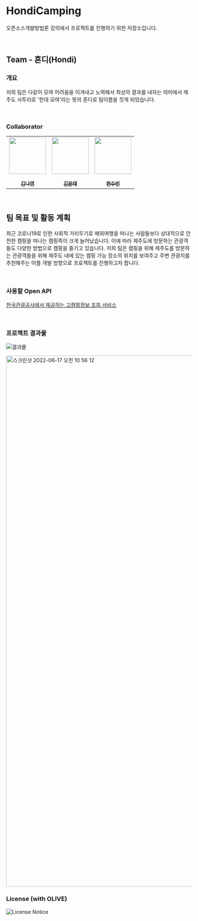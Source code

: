 # HondiCamping

 오픈소스개발방법론 강의에서 프로젝트를 진행하기 위한 저장소입니다. 

<br />

## Team - 혼디(Hondi)
### 개요 
저희 팀은 다같이 모여 어려움을 이겨내고 노력해서 최상의 결과를 내자는 의미에서 제주도 사투리로 '한데 모여'라는 뜻의 혼디로 팀이름을 짓게 되었습니다.

<br />

### Collaborator

<p align="center">
  
<table align="center" >
   <tr>
        <td align="center"><a href="https://github.com/eve-Lover"><img src="https://github.com/eve-Lover.png" width="100px;" alt=""/><br /><sub><b><br/>김나영</b></sub></a></td>
        <td align="center"><a href="https://github.com/Kim-Yoon-Tae"><img src="https://github.com/Kim-Yoon-Tae.png" width="100px;" alt=""/><br /><sub><b><br/>김윤태</b></sub></a></td>
        <td align="center"><a href="https://github.com/Subinhyun"><img src="https://github.com/Subinhyun.png" width="100px;" alt=""/><br /><sub><b><br/>현수빈</b></sub></a></td>
   </tr>
</table>

</p>

<br />

## 팀 목표 및 활동 계획

최근 코로나19로 인한 사회적 거리두기로 해외여행을 떠나는 사람들보다 상대적으로 안전한 캠핑을 떠나는 캠핑족이 크게 늘어났습니다. 이에 따라 제주도에 방문하는 관광객들도 다양한 방법으로 캠핑을 즐기고 있습니다.
저희 팀은 캠핑을 위해 제주도를 방문하는 관광객들을 위해 제주도 내에 있는 캠핑 가능 장소의 위치를 보여주고 주변 관광지를 추천해주는 어플 개발 방향으로 프로젝트를 진행하고자 합니다.

<br />

### 사용할 Open API

[한국관광공사에서 제공하는 고캠핑정보 조회 서비스](https://www.data.go.kr/data/15063201/openapi.do)

<br />

### 프로젝트 결과물

![결과물](https://user-images.githubusercontent.com/48265714/174205058-24fb6fc7-9992-4d9f-bb12-76773c36dedb.gif)

<img width="1440" alt="스크린샷 2022-06-17 오전 10 56 12" src="https://user-images.githubusercontent.com/48265714/174213752-d7ffe995-a222-47c1-bd70-9bf10938534c.png">


<br />

### License (with OLIVE)
![License Notice]([https://www.data.go.kr/data/15063201/openapi.do](https://github.com/Hondi-OSS/HondiCamping/blob/main/License_notice.md))

